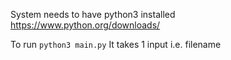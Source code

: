 System needs to have python3 installed
https://www.python.org/downloads/

To run
``python3 main.py``
It takes 1 input i.e. filename